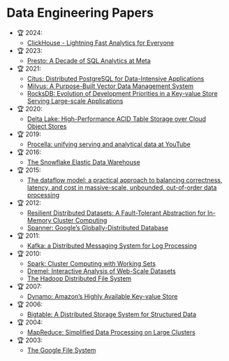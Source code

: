 # Data Engineering Papers

- 🏆 2024:
  - [ClickHouse - Lightning Fast Analytics for Everyone](https://www.vldb.org/pvldb/vol17/p3731-schulze.pdf)
- 🏆 2023:
  - [Presto: A Decade of SQL Analytics at Meta](https://research.facebook.com/file/965459034890003/Presto--A-Decade-of-SQL-Analytics-at-Meta.pdf)
- 🏆 2021:
  - [Citus: Distributed PostgreSQL for Data-Intensive Applications](https://dl.acm.org/doi/pdf/10.1145/3448016.3457551)
  - [Milvus: A Purpose-Built Vector Data Management System](https://dl.acm.org/doi/pdf/10.1145/3448016.3457550)
  - [RocksDB: Evolution of Development Priorities in a Key-value Store Serving Large-scale Applications](https://dl.acm.org/doi/pdf/10.1145/3483840)
- 🏆 2020:
  - [Delta Lake: High-Performance ACID Table Storage over Cloud Object Stores](https://vldb.org/pvldb/vol13/p3411-armbrust.pdf)
- 🏆 2019:
  - [Procella: unifying serving and analytical data at YouTube](https://research.google/pubs/procella-unifying-serving-and-analytical-data-at-youtube/)
- 🏆 2016:
  - [The Snowflake Elastic Data Warehouse](https://dl.acm.org/doi/pdf/10.1145/2882903.2903741)
- 🏆 2015:
    - [The dataflow model: a practical approach to balancing correctness, latency, and cost in massive-scale, unbounded, out-of-order data processing](https://static.googleusercontent.com/media/research.google.com/en//pubs/archive/43864.pdf)
- 🏆 2012:
  - [Resilient Distributed Datasets: A Fault-Tolerant Abstraction for In-Memory Cluster Computing](https://www.usenix.org/system/files/conference/nsdi12/nsdi12-final138.pdf)
  - [Spanner: Google’s Globally-Distributed Database](https://storage.googleapis.com/pub-tools-public-publication-data/pdf/39932.pdf)
- 🏆 2011:
  - [Kafka: a Distributed Messaging System for Log Processing](https://notes.stephenholiday.com/Kafka.pdf)
- 🏆 2010:
  - [Spark: Cluster Computing with Working Sets](https://www.usenix.org/system/files/conference/nsdi10/nsdi10-final138.pdf)
  - [Dremel: Interactive Analysis of Web-Scale Datasets](https://vldb.org/pvldb/vol13/p3461-melnik.pdf)
  - [The Hadoop Distributed File System](https://pages.cs.wisc.edu/~akella/CS838/F15/838-CloudPapers/hdfs.pdf)
- 🏆 2007:
  - [Dynamo: Amazon’s Highly Available Key-value Store](https://www.allthingsdistributed.com/files/amazon-dynamo-sosp2007.pdf)
- 🏆 2006:
  - [Bigtable: A Distributed Storage System for Structured Data](https://static.googleusercontent.com/media/research.google.com/en//archive/bigtable-osdi06.pdf)
- 🏆 2004:
  - [MapReduce: Simplified Data Processing on Large Clusters](https://research.google/pubs/pub62/)
- 🏆 2003:
  - [The Google File System](https://research.google/pubs/the-google-file-system/)
